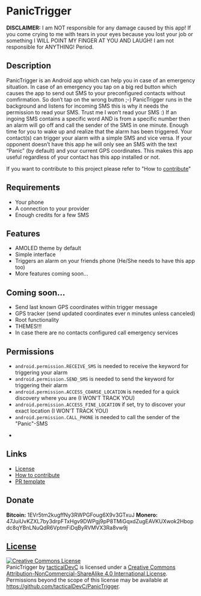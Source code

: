 # PanicTrigger
**DISCLAIMER:** I am NOT responsible for any damage caused by this app! If you come crying to me with tears in your eyes because you lost your job or something I WILL POINT MY FINGER AT YOU AND LAUGH! I am not responsible for ANYTHING! Period.
## Description
PanicTrigger is an Android app which can help you in case of an emergency situation. In case of an emergency you tap on a big red button which causes the app to send out SMS to your preconfigured contacts without comfirmation. So don’t tap on the wrong button ;-)
PanicTrigger runs in the background and listens for incoming SMS this is why it needs the permission to read your SMS. Trust me I won’t read your SMS :)
If an ingoing SMS contains a specific word AND is from a specific number then an alarm will go off and call the sender of the SMS in one minute. Enough time for you to wake up and realize that the alarm has been triggered.
Your contact(s) can trigger your alarm with a simple SMS and vice versa. If your opponent doesn’t have this app he will only see an SMS with the text “Panic” (by default) and your current GPS coordinates. This makes this app useful regardless of your contact has this app installed or not.

If you want to contribute to this project please refer to "How to [contribute](CONTRIBUTING.md)"
## Requirements
 - Your phone
 - A connection to your provider
 - Enough credits for a few SMS
## Features
 - AMOLED theme by default
 - Simple interface
 - Triggers an alarm on your friends phone (He/She needs to have this app too)
 - More features coming soon…
## Coming soon…
 - Send last known GPS coordinates within trigger message
 - GPS tracker (send updated coordinates ever n minutes unless canceled)
 - Root functionality
 - THEMES!!!
 - In case there are no contacts configured call emergency services
## Permissions
- ```android.permission.RECEIVE_SMS``` is needed to receive the keyword for triggering your alarm
- ```android.permission.SEND_SMS``` is needed to send the keyword for triggering their alarm
- ```android.permission.ACCESS_COARSE_LOCATION``` is needed for a quick discovery where you are (I WON'T TRACK YOU)
- ```android.permission.ACCESS_FINE_LOCATION``` if set, try to discover your exact location (I WON'T TRACK YOU)
- ```android.permission.CALL_PHONE``` is needed to call the sender of the "Panic"-SMS
- ``````
## Links
 - [License](LICENSE)
 - [How to contribute](CONTRIBUTING.md)
 - [PR template](PULL_REQUEST_TEMPLATE)
## Donate
**Bitcoin:** 1EVr5tm2kugffNy3RWPGFoug6X9v3GTxuJ
**Monero:** 47JuiUvKZXL7by3drpFTxHgv9DWPgj9pP8TMiGqxdZugEAVKUXwok2Hbopdc8qYBnLNuQdR6VptmFiDqByRVMVX3Ra8vw9j
## [License](LICENSE)
<p><a rel="license" href="http://creativecommons.org/licenses/by-nc-sa/4.0/"><img alt="Creative Commons License" src="https://i.creativecommons.org/l/by-nc-sa/4.0/88x31.png"></a><br><span>PanicTrigger</span> by <a href="https://github.com/tacticalDevC/PanicTrigger" rel="cc:attributionURL">tacticalDevC</a> is licensed under a <a rel="license" href="http://creativecommons.org/licenses/by-nc-sa/4.0/">Creative Commons Attribution-NonCommercial-ShareAlike 4.0 International License</a>.<br>Permissions beyond the scope of this license may be available at <a href="https://github.com/tacticalDevC/PanicTrigger" rel="cc:morePermissions">https://github.com/tacticalDevC/PanicTrigger</a>.</p>

<!--stackedit_data:
eyJoaXN0b3J5IjpbLTEyOTc3NDY3MDgsLTE4Mjk1NTc4NzksLT
g2MjcxODQ5OV19
-->